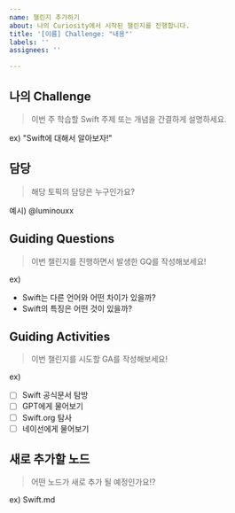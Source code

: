 ```yaml
---
name: 챌린지 추가하기
about: 나의 Curiosity에서 시작된 챌린지를 진행합니다.
title: '[이름] Challenge: "내용"'
labels: ''
assignees: ''

---
```


## 나의 Challenge
> 이번 주 학습할 Swift 주제 또는 개념을 간결하게 설명하세요.

ex) "Swift에 대해서 알아보자!"


## 담당
> 해당 토픽의 담당은 누구인가요?

예시) @luminouxx


## Guiding Questions
> 이번 챌린지를 진행하면서 발생한 GQ를 작성해보세요!

ex) 
- Swift는 다른 언어와 어떤 차이가 있을까?
- Swift의 특징은 어떤 것이 있을까?


## Guiding Activities
> 이번 챌린지를 시도할 GA를 작성해보세요!

ex)
- [ ] Swift 공식문서 탐방
- [ ] GPT에게 물어보기
- [ ] Swift.org 탐사
- [ ] 네이선에게 물어보기

## 새로 추가할 노드
> 어떤 노드가 새로 추가 될 예정인가요!?

ex) Swift.md
